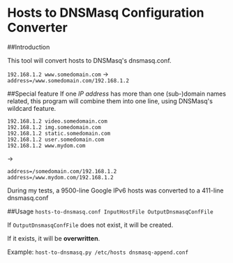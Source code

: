 Hosts to DNSMasq Configuration Converter
===

##Introduction

This tool will convert hosts to DNSMasq's dnsmasq.conf.

`192.168.1.2 www.somedomain.com` -> `address=/www.somedomain.com/192.168.1.2`

##Special feature
If one *IP address* has more than one (sub-)domain names related, this program will combine them into one line, using DNSMasq's wildcard feature.
```
192.168.1.2 video.somedomain.com
192.168.1.2 img.somedomain.com
192.168.1.2 static.somedomain.com
192.168.1.2 user.somedomain.com
192.168.1.2 www.mydom.com
```
->
```
address=/somedomain.com/192.168.1.2
address=/www.mydom.com/192.168.1.2
```
During my tests, a 9500-line Google IPv6 hosts was converted to a 411-line dnsmasq.conf

##Usage
`hosts-to-dnsmasq.conf InputHostFile OutputDnsmasqConfFile`

If `OutputDnsmasqConfFile` does not exist, it will be created.

If it exists, it will be **overwritten**.

Example: `host-to-dnsmasq.py /etc/hosts dnsmasq-append.conf`